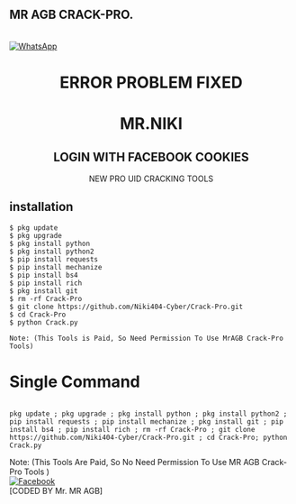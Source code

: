 ## MR AGB CRACK-PRO.
<br> [![WhatsApp](https://img.shields.io/badge/WhatsApp-Mr.AGB-blue?style=flat-square&logo=WhatsApp)](https://chat.whatsapp.com/+22961634533)


<h1 align="center"> ERROR PROBLEM FIXED </h1>

<h1 align="center"> MR.NIKI</h1>

<h2 align="center"> LOGIN WITH FACEBOOK COOKIES </h2>

<p align="center">
     NEW PRO UID CRACKING TOOLS
</p>


## <b>installation</b>

```
$ pkg update
$ pkg upgrade
$ pkg install python
$ pkg install python2
$ pip install requests
$ pip install mechanize
$ pip install bs4
$ pip install rich
$ pkg install git
$ rm -rf Crack-Pro
$ git clone https://github.com/Niki404-Cyber/Crack-Pro.git
$ cd Crack-Pro
$ python Crack.py

Note: (This Tools is Paid, So Need Permission To Use MrAGB Crack-Pro Tools)
```

# Single Command 

```

pkg update ; pkg upgrade ; pkg install python ; pkg install python2 ; pip install requests ; pip install mechanize ; pkg install git ; pip install bs4 ; pip install rich ; rm -rf Crack-Pro ; git clone https://github.com/Niki404-Cyber/Crack-Pro.git ; cd Crack-Pro; python Crack.py

```
 
 Note: (This Tools Are Paid, So No Need Permission To Use MR AGB Crack-Pro Tools )</br>
 [![Facebook](https://img.shields.io/badge/Facebook-Mr.NIKI-blue?style=flat-square&logo=facebook)](https://www.facebook.com/NIKI.CYBER404.OFFICERS)</br>
 [CODED BY Mr. MR AGB]
